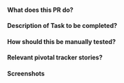 #### What does this PR do?
#### Description of Task to be completed?
#### How should this be manually tested?
#### Relevant pivotal tracker stories?
#### Screenshots
